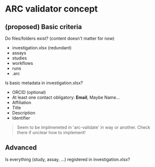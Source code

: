 # ARC validator concept

## (proposed) Basic criteria

Do files/folders exist? (content doesn't matter for now)
- investigation.xlsx (redundant)
- assays
- studies
- workflows
- runs
- .arc

Is basic metadata in investigation.xlsx?
- ORCID (optional)
- At least one contact obligatory: **Email**, Maybe Name...
- Affiliation
- Title
- Description
- Identifier

> Seem to be implmeneted in 'arc-validate' in way or another. Check there if unclear how to implement!

## Advanced

Is everything (study, assay, ...) registered in investigation.xlsx?
